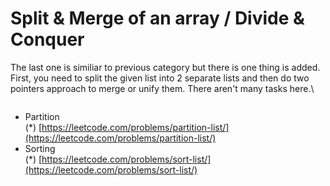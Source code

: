 # Split & Merge of an array / Divide & Conquer

The last one is similiar to previous category but there is one thing is added. First, you need to split the given list into 2 separate lists and then do two pointers approach to merge or unify them. There aren't many tasks here.\


<figure><img src="https://assets.leetcode.com/users/images/1d3c2ed7-95ca-440d-9693-f3e31360b826_1642138190.9125686.jpeg" alt=""><figcaption></figcaption></figure>

* Partition\
  (\*) [https://leetcode.com/problems/partition-list/](https://leetcode.com/problems/partition-list/)
* Sorting\
  (\*) [https://leetcode.com/problems/sort-list/](https://leetcode.com/problems/sort-list/)
